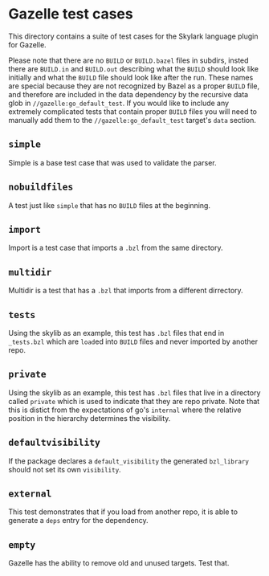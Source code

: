 # Gazelle test cases

This directory contains a suite of test cases for the Skylark language plugin
for Gazelle.

Please note that there are no `BUILD` or `BUILD.bazel` files in subdirs, insted
there are `BUILD.in` and `BUILD.out` describing what the `BUILD` should look
like initially and what the `BUILD` file should look like after the run. These
names are special because they are not recognized by Bazel as a proper `BUILD`
file, and therefore are included in the data dependency by the recursive data
glob in `//gazelle:go_default_test`. If you would like to include any extremely
complicated tests that contain proper `BUILD` files you will need to manually
add them to the `//gazelle:go_default_test` target's `data` section.

## `simple`

Simple is a base test case that was used to validate the parser.

## `nobuildfiles`

A test just like `simple` that has no `BUILD` files at the beginning.

## `import`

Import is a test case that imports a `.bzl` from the same directory.

## `multidir`

Multidir is a test that has a `.bzl` that imports from a different dirrectory.

## `tests`

Using the skylib as an example, this test has `.bzl` files that end in
`_tests.bzl` which are `load`ed into `BUILD` files and never imported by
another repo.

## `private`

Using the skylib as an example, this test has `.bzl` files that live in a
directory called `private` which is used to indicate that they are repo private.
Note that this is distict from the expectations of go's `internal` where the
relative position in the hierarchy determines the visibility.

## `defaultvisibility`

If the package declares a `default_visibility` the generated `bzl_library`
should not set its own `visibility`.

## `external`

This test demonstrates that if you load from another repo, it is able to
generate a `deps` entry for the dependency.

## `empty`

Gazelle has the ability to remove old and unused targets. Test that.
